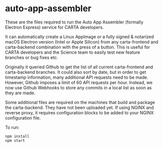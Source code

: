 # auto-app-assembler
These are the files required to run the Auto App Assembler (formally Electron Express) service for CARTA developers.

It can automatically create a Linux AppImage or a fully signed & notarized macOS Electron version (Intel or Apple Silicon) from any carta-frontend and carta-backend combination with the press of a button. 
This is useful for CARTA developers and the Science team to easily test new feature branches or bug fixes etc.

Originally it queried Github to get the list of all current carta-frontend and carta-backend branches. It could also sort by date, but in order to get timestamp information, 
many additional API requests need to be made. However, Github imposes a limit of 60 API requests per hour. 
Instead, we now use Github Webhooks to store any commits in a local list as soon as they are made.

Some additional files are required on the machines that build and package the carta-backend. They have not been uploaded yet.
If using NGINX and reverse proxy, it requires configuration blocks to be added to your NGINX configuration file.

To run:
```
npm install
npm start
```
